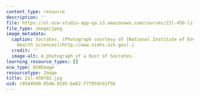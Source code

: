 ```yaml
---
content_type: resource
description: ''
file: https://ol-ocw-studio-app-qa.s3.amazonaws.com/courses/21l-450-literature-and-ethical-values-fall-2002/c8544940054bd195ba62f7f959cb1f5b_21l-450f02.jpg
file_type: image/jpeg
image_metadata:
  caption: Socrates. (Photograph courtesy of [National Institute of Environmental
    Health Sciences](http://www.niehs.nih.gov).)
  credit: ''
  image-alt: A photograph of a bust of Socrates.
learning_resource_types: []
ocw_type: OCWImage
resourcetype: Image
title: 21l-450f02.jpg
uid: c8544940-054b-d195-ba62-f7f959cb1f5b
---
```

